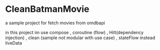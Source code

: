 # CleanBatmanMovie

a sample project for fetch movies from omdbapi 

in this project im use
compose ,
coroutine (flow) ,
Hilt(dependency injection) ,
clean (sample not modular with use case) ,
stateFlow instead liveData

